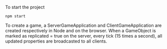 To start the project

```
npm start
```


To create a game, a ServerGameApplication and ClientGameApplication are created respectively
in Node and on the browser. When a GameObject is marked as replicated = true on the server,
every tick (15 times a second), all updated properties are broadcasted to all clients.
